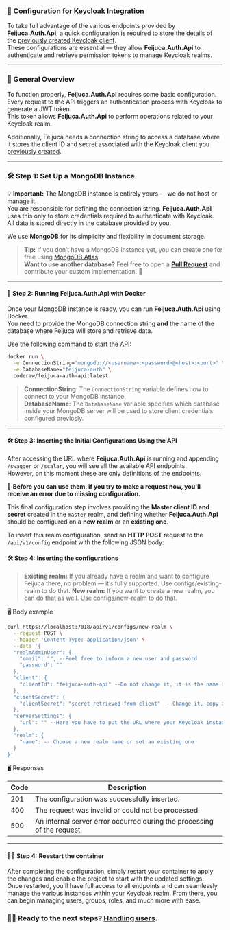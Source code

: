 ### 🚀 Configuration for Keycloak Integration

To take full advantage of the various endpoints provided by **Feijuca.Auth.Api**, a quick configuration is required to store the details of the [previously created Keycloak client](/Feijuca.Auth/docs/keycloakMandatoryConfigs.html).  
These configurations are essential — they allow **Feijuca.Auth.Api** to authenticate and retrieve permission tokens to manage Keycloak realms.

---

### 🔧 General Overview

To function properly, **Feijuca.Auth.Api** requires some basic configuration.  
Every request to the API triggers an authentication process with Keycloak to generate a JWT token.  
This token allows **Feijuca.Auth.Api** to perform operations related to your Keycloak realm.

Additionally, Feijuca needs a connection string to access a database where it stores the client ID and secret associated with the Keycloak client you [previously created](/Feijuca.Auth/docs/keycloakMandatoryConfigs.html).

---

### 🛠️ Step 1: Set Up a MongoDB Instance

💡 **Important:** The MongoDB instance is entirely yours — we do not host or manage it.  
You are responsible for defining the connection string. **Feijuca.Auth.Api** uses this only to store credentials required to authenticate with Keycloak.  
All data is stored directly in the database provided by you.

We use **MongoDB** for its simplicity and flexibility in document storage.

> **Tip:** If you don’t have a MongoDB instance yet, you can create one for free using [MongoDB Atlas](https://www.mongodb.com/products/platform/atlas-database).  
> **Want to use another database?** Feel free to open a **[Pull Request](https://github.com/coderaw-io/Feijuca.Auth/pulls)** and contribute your custom implementation! 🚀

---

#### 🐳 Step 2: Running Feijuca.Auth.Api with Docker

Once your MongoDB instance is ready, you can run **Feijuca.Auth.Api** using Docker.  
You need to provide the MongoDB connection string **and** the name of the database where Feijuca will store and retrieve data.

Use the following command to start the API:

```bash
docker run \
  -e ConnectionString="mongodb://<username>:<password>@<host>:<port>" \
  -e DatabaseName="feijuca-auth" \
  coderaw/feijuca-auth-api:latest
```

> **ConnectionString**: The `ConnectionString` variable defines how to connect to your MongoDB instance.  
> **DatabaseName**: The `DatabaseName` variable specifies which database inside your MongoDB server will be used to store client credentials configured previosly.

---

#### 🛠️ Step 3: Inserting the Initial Configurations Using the API

After accessing the URL where **Feijuca.Auth.Api** is running and appending `/swagger` or `/scalar`, you will see all the available API endpoints.  
However, on this moment these are only definitions of the endpoints. 

🚧 **Before you can use them, if you try to make a request now, you'll receive an error due to missing configuration.**

This final configuration step involves providing the **Master client ID and secret** created in the `master` realm, and defining whether **Feijuca.Auth.Api** should be configured on a **new realm** or an **existing one**.

To insert this realm configuration, send an **HTTP POST** request to the `/api/v1/config` endpoint with the following JSON body:

#### 🛠️ Step 4: Inserting the configurations

> **Existing realm:** If you already have a realm and want to configure Feijuca there, no problem — it’s fully supported. Use configs/existing-realm  to do that.
> **New realm:** If you want to create a new realm, you can do that as well. Use configs/new-realm  to do that.


🖥️ Body example

```bash
curl https://localhost:7018/api/v1/configs/new-realm \
  --request POST \
  --header 'Content-Type: application/json' \
  --data '{
  "realmAdminUser": {
    "email": "", --Feel free to inform a new user and password
    "password": ""
  },
  "client": {
    "clientId": "feijuca-auth-api" --Do not change it, it is the name of the client created on master realm
  },
  "clientSecret": {
    "clientSecret": "secret-retrieved-from-client"  --Change it, copy and paste the client secret created on master realm 
  },
  "serverSettings": {
    "url": "" --Here you have to put the URL where your Keycloak instance is running, e.g. https://localhost:port
  },
  "realm": {
    "name": -- Choose a new realm name or set an existing one
  }
}'

```

🖥️ Responses

| Code | Description |
| ---- | ----------- |
| 201 | The configuration was successfully inserted. |
| 400 | The request was invalid or could not be processed. |
| 500 | An internal server error occurred during the processing of the request. |

---


#### 🔐✅ Step 4: Reestart the container

After completing the configuration, simply restart your container to apply the changes and enable the project to start with the updated settings.  
Once restarted, you'll have full access to all endpoints and can seamlessly manage the various instances within your Keycloak realm. From there, you can begin managing users, groups, roles, and much more with ease.

### 👨‍🔧 Ready to the next steps? [Handling users](/docs/gettingUsers.html).


